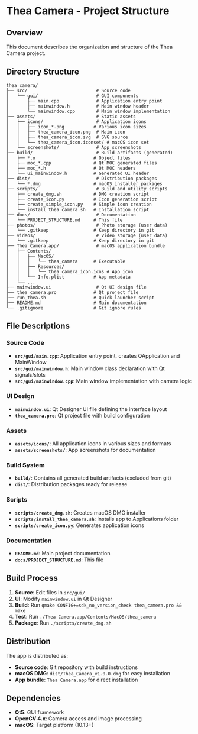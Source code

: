 # Thea Camera - Project Structure

## Overview
This document describes the organization and structure of the Thea Camera project.

## Directory Structure

```
thea_camera/
├── src/                          # Source code
│   └── gui/                      # GUI components
│       ├── main.cpp              # Application entry point
│       ├── mainwindow.h          # Main window header
│       └── mainwindow.cpp        # Main window implementation
├── assets/                       # Static assets
│   ├── icons/                    # Application icons
│   │   ├── icon_*.png           # Various icon sizes
│   │   ├── thea_camera_icon.png  # Main icon
│   │   ├── thea_camera_icon.svg  # SVG source
│   │   └── thea_camera_icon.iconset/ # macOS icon set
│   └── screenshots/              # App screenshots
├── build/                        # Build artifacts (generated)
│   ├── *.o                      # Object files
│   ├── moc_*.cpp                # Qt MOC generated files
│   ├── moc_*.h                  # Qt MOC headers
│   └── ui_mainwindow.h          # Generated UI header
├── dist/                         # Distribution packages
│   └── *.dmg                    # macOS installer packages
├── scripts/                      # Build and utility scripts
│   ├── create_dmg.sh            # DMG creation script
│   ├── create_icon.py           # Icon generation script
│   ├── create_simple_icon.py    # Simple icon creation
│   └── install_thea_camera.sh   # Installation script
├── docs/                         # Documentation
│   └── PROJECT_STRUCTURE.md     # This file
├── photos/                       # Photo storage (user data)
│   └── .gitkeep                 # Keep directory in git
├── videos/                       # Video storage (user data)
│   └── .gitkeep                 # Keep directory in git
├── Thea Camera.app/              # macOS application bundle
│   ├── Contents/
│   │   ├── MacOS/
│   │   │   └── thea_camera      # Executable
│   │   ├── Resources/
│   │   │   └── thea_camera_icon.icns # App icon
│   │   └── Info.plist           # App metadata
│   └── ...
├── mainwindow.ui                 # Qt UI design file
├── thea_camera.pro              # Qt project file
├── run_thea.sh                  # Quick launcher script
├── README.md                    # Main documentation
└── .gitignore                   # Git ignore rules
```

## File Descriptions

### Source Code
- **`src/gui/main.cpp`**: Application entry point, creates QApplication and MainWindow
- **`src/gui/mainwindow.h`**: Main window class declaration with Qt signals/slots
- **`src/gui/mainwindow.cpp`**: Main window implementation with camera logic

### UI Design
- **`mainwindow.ui`**: Qt Designer UI file defining the interface layout
- **`thea_camera.pro`**: Qt project file with build configuration

### Assets
- **`assets/icons/`**: All application icons in various sizes and formats
- **`assets/screenshots/`**: App screenshots for documentation

### Build System
- **`build/`**: Contains all generated build artifacts (excluded from git)
- **`dist/`**: Distribution packages ready for release

### Scripts
- **`scripts/create_dmg.sh`**: Creates macOS DMG installer
- **`scripts/install_thea_camera.sh`**: Installs app to Applications folder
- **`scripts/create_icon.py`**: Generates application icons

### Documentation
- **`README.md`**: Main project documentation
- **`docs/PROJECT_STRUCTURE.md`**: This file

## Build Process

1. **Source**: Edit files in `src/gui/`
2. **UI**: Modify `mainwindow.ui` in Qt Designer
3. **Build**: Run `qmake CONFIG+=sdk_no_version_check thea_camera.pro && make`
4. **Test**: Run `./Thea Camera.app/Contents/MacOS/thea_camera`
5. **Package**: Run `./scripts/create_dmg.sh`

## Distribution

The app is distributed as:
- **Source code**: Git repository with build instructions
- **macOS DMG**: `dist/Thea_Camera_v1.0.0.dmg` for easy installation
- **App bundle**: `Thea Camera.app` for direct installation

## Dependencies

- **Qt5**: GUI framework
- **OpenCV 4.x**: Camera access and image processing
- **macOS**: Target platform (10.13+)
